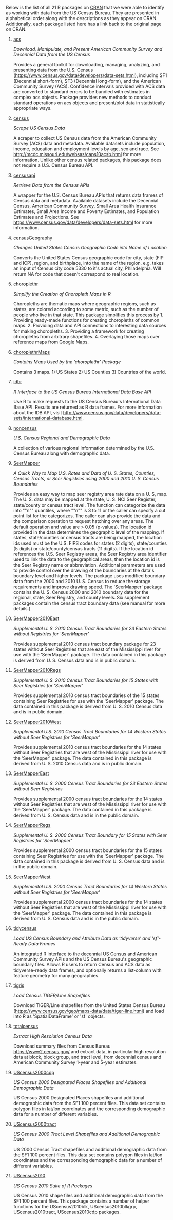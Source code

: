 Below is the list of all 21 R packages on [CRAN](https://cran.r-project.org/) that we were able to identify as working with data from the US Census Bureau. They are presented in alphabetical order along with the descriptions as they appear on CRAN. Additionally, each package listed here has a link back to the original page on CRAN.

1. [acs](https://cran.r-project.org/web/packages/acs/index.html)

    _Download, Manipulate, and Present American Community Survey and Decennial Data from the US Census_

    Provides a general toolkit for downloading, managing, analyzing, and presenting data from the U.S. Census (<https://www.census.gov/data/developers/data-sets.html>), including SF1 (Decennial short-form), SF3 (Decennial long-form), and the American Community Survey (ACS). Confidence intervals provided with ACS data are converted to standard errors to be bundled with estimates in complex acs objects. Package provides new methods to conduct standard operations on acs objects and present/plot data in statistically appropriate ways.

2. [census](https://cran.r-project.org/web/packages/census/index.html)

    _Scrape US Census Data_

    A scraper to collect US Census data from the American Community Survey (ACS) data and metadata. Available datasets include population, income, education and employment levels by age, sex and race. See <http://mcdc.missouri.edu/websas/caps10acsb.html> for more information. Unlike other census related packages, this package does not require a U.S. Census Bureau API.


3. [censusapi](https://cran.r-project.org/web/packages/censusapi/index.html)

    _Retrieve Data from the Census APIs_

    A wrapper for the U.S. Census Bureau APIs that returns data frames of Census data and metadata. Available datasets include the Decennial Census, American Community Survey, Small Area Health Insurance Estimates, Small Area Income and Poverty Estimates, and Population Estimates and Projections. See <https://www.census.gov/data/developers/data-sets.html> for more information.

4. [censusGeography](https://cran.r-project.org/web/packages/censusGeography/index.html)

    _Changes United States Census Geographic Code into Name of Location_

    Converts the United States Census geographic code for city, state (FIP and ICP), region, and birthplace, into the name of the region. e.g. takes an input of Census city code 5330 to it's actual city, Philadelphia. Will return NA for code that doesn't correspond to real location.

5. [choroplethr](https://cran.r-project.org/web/packages/choroplethr/index.html)

    _Simplify the Creation of Choropleth Maps in R_

    Choropleths are thematic maps where geographic regions, such as states, are colored according to some metric, such as the number of people who live in that state. This package simplifies this process by 1. Providing ready-made functions for creating choropleths of common maps. 2. Providing data and API connections to interesting data sources for making choropleths. 3. Providing a framework for creating choropleths from arbitrary shapefiles. 4. Overlaying those maps over reference maps from Google Maps.

6. [choroplethrMaps](https://cran.r-project.org/web/packages/choroplethrMaps/index.html)

    _Contains Maps Used by the 'choroplethr' Package_

    Contains 3 maps. 1) US States 2) US Counties 3) Countries of the world.

7. [idbr](https://cran.r-project.org/web/packages/idbr/index.html)

    _R Interface to the US Census Bureau International Data Base API_

    Use R to make requests to the US Census Bureau's International Data Base API. Results are returned as R data frames. For more information about the IDB API, visit <http://www.census.gov/data/developers/data-sets/international-database.html>.

8. [noncensus](https://cran.r-project.org/web/packages/noncensus/index.html)

    _U.S. Census Regional and Demographic Data_

    A collection of various regional information determined by the U.S. Census Bureau along with demographic data.

9. [SeerMapper](https://cran.r-project.org/web/packages/SeerMapper/index.html)

    _A Quick Way to Map U.S. Rates and Data of U. S. States, Counties, Census Tracts, or Seer Registries using 2000 and 2010 U. S. Census Boundaries_

    Provides an easy way to map seer registry area rate data on a U. S, map. The U. S. data may be mapped at the state, U. S. NCI Seer Register, state/county or census tract level. The function can categorize the data into ""n"" quantiles, where ""n"" is 3 to 11 or the caller can specify a cut point list for the categorizes. The caller can also provide the data and the comparison operation to request hatching over any areas. The default operation and value are > 0.05 (p-values). The location id provided in the data determines the geographic level of the mapping. If states, state/counties or census tracts are being mapped, the location ids used must be the U.S. FIPS codes for states (2 digits), state/counties (5 digits) or state/county/census tracts (11 digits). If the location id references the U.S. Seer Registry areas, the Seer Registry area identifier used to link the data to the geographical areas, then the location id is the Seer Registry name or abbreviation. Additional parameters are used to provide control over the drawing of the boundaries at the data's boundary level and higher levels. The package uses modified boundary data from the 2000 and 2010 U. S. Census to reduce the storage requirements and improve drawing speed. The 'SeerMapper' package contains the U. S. Census 2000 and 2010 boundary data for the regional, state, Seer Registry, and county levels. Six supplement packages contain the census tract boundary data (see manual for more details.)

10. [SeerMapper2010East](https://cran.r-project.org/web/packages/SeerMapper2010East/index.html)

    _Supplemental U. S. 2010 Census Tract Boundaries for 23 Eastern States without Registries for 'SeerMapper'_

    Provides supplemental 2010 census tract boundary package for 23 states without Seer Registries that are east of the Mississippi river for use with the 'SeerMapper' package. The data contained in this package is derived from U. S. Census data and is in public domain.

11. [SeerMapper2010Regs](https://cran.r-project.org/web/packages/SeerMapper2010Regs/index.html)

    _Supplemental U. S. 2010 Census Tract Boundaries for 15 States with Seer Registries for 'SeerMapper'_

    Provides supplemental 2010 census tract boundaries of the 15 states containing Seer Registries for use with the 'SeerMapper' package. The data contained in this package is derived from U. S. 2010 Census data and is in public domain.

12. [SeerMapper2010West](https://cran.r-project.org/web/packages/SeerMapper2010West/index.html)

    _Supplemental U.S. 2010 Census Tract Boundaries for 14 Western States without Seer Registries for 'SeerMapper'_

    Provides supplemental 2010 census tract boundaries for the 14 states without Seer Registries that are west of the Mississippi river for use with the 'SeerMapper' package. The data contained in this package is derived from U. S. 2010 Census data and is in public domain.

13. [SeerMapperEast](https://cran.r-project.org/web/packages/SeerMapperEast/index.html)

    _Supplemental U. S. 2000 Census Tract Boundaries for 23 Eastern States without Seer Registries_

    Provides supplemental 2000 census tract boundaries for the 14 states without Seer Registries that are west of the Mississippi river for use with the 'SeerMapper' package. The data contained in this package is derived from U. S. Census data and is in the public domain.

14. [SeerMapperRegs](https://cran.r-project.org/web/packages/SeerMapperRegs/index.html)

    _Supplemental U. S. 2000 Census Tract Boundary for 15 States with Seer Registries for 'SeerMapper'_

    Provides supplemental 2000 census tract boundaries for the 15 states containing Seer Registries for use with the 'SeerMapper' package. The data contained in this package is derived from U. S. Census data and is in the public domain.

15. [SeerMapperWest](https://cran.r-project.org/web/packages/SeerMapperWest/index.html)

    _Supplemental U.S. 2000 Census Tract Boundaries for 14 Western States without Seer Registries for 'SeerMapper'_

    Provides supplemental 2000 census tract boundaries for the 14 states without Seer Registries that are west of the Mississippi river for use with the 'SeerMapper' package. The data contained in this package is derived from U. S. Census data and is in the public domain.

16. [tidycensus](https://cran.r-project.org/web/packages/tidycensus/index.html)

    _Load US Census Boundary and Attribute Data as 'tidyverse' and 'sf'-Ready Data Frames_

    An integrated R interface to the decennial US Census and American Community Survey APIs and the US Census Bureau's geographic boundary files. Allows R users to return Census and ACS data as tidyverse-ready data frames, and optionally returns a list-column with feature geometry for many geographies.

17. [tigris](https://cran.r-project.org/web/packages/tigris/index.html)

    _Load Census TIGER/Line Shapefiles_

    Download TIGER/Line shapefiles from the United States Census Bureau (<https://www.census.gov/geo/maps-data/data/tiger-line.html>) and load into R as 'SpatialDataFrame' or 'sf' objects.

18. [totalcensus](https://cran.r-project.org/web/packages/totalcensus/index.html)

    _Extract High Resolution Census Data_

    Download summary files from Census Bureau <https://www2.census.gov/> and extract data, in particular high resolution data at block, block group, and tract level, from decennial census and American Community Survey 1-year and 5-year estimates.

19. [UScensus2000cdp](https://cran.r-project.org/web/packages/UScensus2000cdp/index.html)

    _US Census 2000 Designated Places Shapefiles and Additional Demographic Data_

    US Census 2000 Designated Places shapefiles and additional demographic data from the SF1 100 percent files. This data set contains polygon files in lat/lon coordinates and the corresponding demographic data for a number of different variables.

20. [UScensus2000tract](https://cran.r-project.org/web/packages/UScensus2000tract/index.html)

    _US Census 2000 Tract Level Shapefiles and Additional Demographic Data_

    US 2000 Census Tract shapefiles and additional demographic data from the SF1 100 percent files. This data set contains polygon files in lat/lon coordinates and the corresponding demographic data for a number of different variables.

21. [UScensus2010](https://cran.r-project.org/web/packages/UScensus2010/index.html)

    _US Census 2010 Suite of R Packages_

    US Census 2010 shape files and additional demographic data from the SF1 100 percent files. This package contains a number of helper functions for the UScensus2010blk, UScensus2010blkgrp, UScensus2010tract, UScensus2010cdp packages.